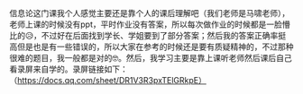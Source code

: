 信息论这门课我个人感觉主要还是靠个人的课后理解吧（我们老师是马啸老师），老师上课的时候没有ppt，平时作业没有答案，所以每次做作业的时候都是一脸懵比的😥，不过好在后面找到学长、学姐要到了部分答案；然后我的答案正确率挺高但是也是有一些错误的，所以大家在参考的时候还是要有质疑精神的，不过那种很难的题目，我一般都是对的🤓。然后，我学习主要是靠上课听老师然后课后自己看录屏来自学的。录屏链接如下：（https://docs.qq.com/sheet/DR1V3R3pxTElGRkpE）
